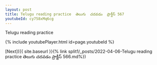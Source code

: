 ```yaml
---
layout: post
title: Telugu reading practice  తెలుగు  చదవడం  ప్రాక్టీస్ 567
youtubeId: cy758xMq6cg
---
```

 
 
Telugu reading practice
 
 
 
 
 


{% include youtubePlayer.html id=page.youtubeId %}
 
[Next]({{ site.baseurl }}{% link  split1/_posts/2022-04-06-Telugu reading practice  తెలుగు  చదవడం  ప్రాక్టీస్ 566.md%})
 
